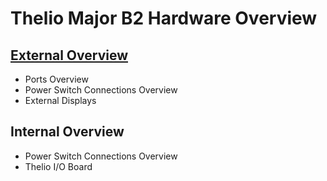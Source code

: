 # Thelio Major B2 Hardware Overview
## [External Overview](./External-Overview.md)
- Ports Overview
- Power Switch Connections Overview
- External Displays

## Internal Overview
- Power Switch Connections Overview
- Thelio I/O Board
